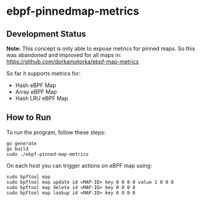 # ebpf-pinnedmap-metrics

## Development Status

**Note:** This concept is only able to expose metrics for pinned maps. So this was abandoned and improved for all maps in: https://github.com/dorkamotorka/ebpf-map-metrics

So far it supports metrics for:

- Hash eBPF Map
- Array eBPF Map
- Hash LRU eBPF Map

## How to Run

To run the program, follow these steps:

```
go generate
go build
sudo ./ebpf-pinned-map-metrics
```

On each host you can trigger actions on eBPF map using:

```
sudo bpftool map
sudo bpftool map update id <MAP-ID> key 0 0 0 0 value 1 0 0 0
sudo bpftool map delete id <MAP-ID> key 0 0 0 0
sudo bpftool map lookup id <MAP-ID> key 0 0 0 0
```
